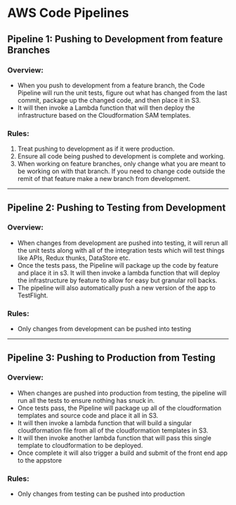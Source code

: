 # AWS Code Pipelines

## Pipeline 1: Pushing to Development from feature Branches

### Overview:
- When you push to development from a feature branch, the Code Pipeline will run the unit tests, figure out what has changed from the last commit, package up the changed code, and then place it in S3. 
- It will then invoke a Lambda function that will then deploy the infrastructure based on the Cloudformation SAM templates.

### Rules: 
1. Treat pushing to development as if it were production.
2. Ensure all code being pushed to development is complete and working.
3. When working on feature branches, only change what you are meant to be working on with that branch. If you need to change code outside the remit of that feature make a new branch from development.

---

## Pipeline 2: Pushing to Testing from Development

### Overview: 
- When changes from development are pushed into testing, it will rerun all the unit tests along with all of the integration tests which will test things like APIs, Redux thunks, DataStore etc.
- Once the tests pass, the Pipeline will package up the code by feature and place it in s3. It will then invoke a lambda function that will deploy the infrastructure by feature to allow for easy but granular roll backs.
- The pipeline will also automatically push a new version of the app to TestFlight.

### Rules:
- Only changes from development can be pushed into testing

---

## Pipeline 3: Pushing to Production from Testing

### Overview: 
- When changes are pushed into production from testing, the pipeline will run all the tests to ensure nothing has snuck in. 
- Once tests pass, the Pipeline will package up all of the cloudformation templates and source code and place it all in S3. 
- It will then invoke a lambda function that will build a singular cloudformation file from all of the cloudformation templates in S3.
- It will then invoke another lambda function that will pass this single template to cloudformation to be deployed.
- Once complete it will also trigger a build and submit of the front end app to the appstore

### Rules:
- Only changes from testing can be pushed into production